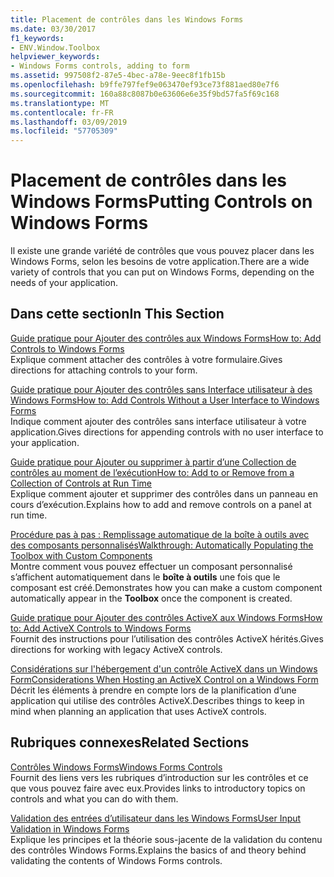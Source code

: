 ```yaml
---
title: Placement de contrôles dans les Windows Forms
ms.date: 03/30/2017
f1_keywords:
- ENV.Window.Toolbox
helpviewer_keywords:
- Windows Forms controls, adding to form
ms.assetid: 997508f2-87e5-4bec-a78e-9eec8f1fb15b
ms.openlocfilehash: b9ffe797fef9e063470ef93ce73f881aed80e7f6
ms.sourcegitcommit: 160a88c8087b0e63606e6e35f9bd57fa5f69c168
ms.translationtype: MT
ms.contentlocale: fr-FR
ms.lasthandoff: 03/09/2019
ms.locfileid: "57705309"
---
```

# <a name="putting-controls-on-windows-forms"></a><span data-ttu-id="56699-102">Placement de contrôles dans les Windows Forms</span><span class="sxs-lookup"><span data-stu-id="56699-102">Putting Controls on Windows Forms</span></span>
<span data-ttu-id="56699-103">Il existe une grande variété de contrôles que vous pouvez placer dans les Windows Forms, selon les besoins de votre application.</span><span class="sxs-lookup"><span data-stu-id="56699-103">There are a wide variety of controls that you can put on Windows Forms, depending on the needs of your application.</span></span>  
  
## <a name="in-this-section"></a><span data-ttu-id="56699-104">Dans cette section</span><span class="sxs-lookup"><span data-stu-id="56699-104">In This Section</span></span>  
 [<span data-ttu-id="56699-105">Guide pratique pour Ajouter des contrôles aux Windows Forms</span><span class="sxs-lookup"><span data-stu-id="56699-105">How to: Add Controls to Windows Forms</span></span>](how-to-add-controls-to-windows-forms.md)  
 <span data-ttu-id="56699-106">Explique comment attacher des contrôles à votre formulaire.</span><span class="sxs-lookup"><span data-stu-id="56699-106">Gives directions for attaching controls to your form.</span></span>  
  
 [<span data-ttu-id="56699-107">Guide pratique pour Ajouter des contrôles sans Interface utilisateur à des Windows Forms</span><span class="sxs-lookup"><span data-stu-id="56699-107">How to: Add Controls Without a User Interface to Windows Forms</span></span>](how-to-add-controls-without-a-user-interface-to-windows-forms.md)  
 <span data-ttu-id="56699-108">Indique comment ajouter des contrôles sans interface utilisateur à votre application.</span><span class="sxs-lookup"><span data-stu-id="56699-108">Gives directions for appending controls with no user interface to your application.</span></span>  
  
 [<span data-ttu-id="56699-109">Guide pratique pour Ajouter ou supprimer à partir d’une Collection de contrôles au moment de l’exécution</span><span class="sxs-lookup"><span data-stu-id="56699-109">How to: Add to or Remove from a Collection of Controls at Run Time</span></span>](how-to-add-to-or-remove-from-a-collection-of-controls-at-run-time.md)  
 <span data-ttu-id="56699-110">Explique comment ajouter et supprimer des contrôles dans un panneau en cours d’exécution.</span><span class="sxs-lookup"><span data-stu-id="56699-110">Explains how to add and remove controls on a panel at run time.</span></span>  
  
 [<span data-ttu-id="56699-111">Procédure pas à pas : Remplissage automatique de la boîte à outils avec des composants personnalisés</span><span class="sxs-lookup"><span data-stu-id="56699-111">Walkthrough: Automatically Populating the Toolbox with Custom Components</span></span>](walkthrough-automatically-populating-the-toolbox-with-custom-components.md)  
 <span data-ttu-id="56699-112">Montre comment vous pouvez effectuer un composant personnalisé s’affichent automatiquement dans le **boîte à outils** une fois que le composant est créé.</span><span class="sxs-lookup"><span data-stu-id="56699-112">Demonstrates how you can make a custom component automatically appear in the **Toolbox** once the component is created.</span></span>  
  
 [<span data-ttu-id="56699-113">Guide pratique pour Ajouter des contrôles ActiveX aux Windows Forms</span><span class="sxs-lookup"><span data-stu-id="56699-113">How to: Add ActiveX Controls to Windows Forms</span></span>](how-to-add-activex-controls-to-windows-forms.md)  
 <span data-ttu-id="56699-114">Fournit des instructions pour l’utilisation des contrôles ActiveX hérités.</span><span class="sxs-lookup"><span data-stu-id="56699-114">Gives directions for working with legacy ActiveX controls.</span></span>  
  
 [<span data-ttu-id="56699-115">Considérations sur l'hébergement d'un contrôle ActiveX dans un Windows Form</span><span class="sxs-lookup"><span data-stu-id="56699-115">Considerations When Hosting an ActiveX Control on a Windows Form</span></span>](considerations-when-hosting-an-activex-control-on-a-windows-form.md)  
 <span data-ttu-id="56699-116">Décrit les éléments à prendre en compte lors de la planification d’une application qui utilise des contrôles ActiveX.</span><span class="sxs-lookup"><span data-stu-id="56699-116">Describes things to keep in mind when planning an application that uses ActiveX controls.</span></span>  
  
## <a name="related-sections"></a><span data-ttu-id="56699-117">Rubriques connexes</span><span class="sxs-lookup"><span data-stu-id="56699-117">Related Sections</span></span>  
 [<span data-ttu-id="56699-118">Contrôles Windows Forms</span><span class="sxs-lookup"><span data-stu-id="56699-118">Windows Forms Controls</span></span>](index.md)  
 <span data-ttu-id="56699-119">Fournit des liens vers les rubriques d’introduction sur les contrôles et ce que vous pouvez faire avec eux.</span><span class="sxs-lookup"><span data-stu-id="56699-119">Provides links to introductory topics on controls and what you can do with them.</span></span>  
  
 [<span data-ttu-id="56699-120">Validation des entrées d’utilisateur dans les Windows Forms</span><span class="sxs-lookup"><span data-stu-id="56699-120">User Input Validation in Windows Forms</span></span>](../user-input-validation-in-windows-forms.md)  
 <span data-ttu-id="56699-121">Explique les principes et la théorie sous-jacente de la validation du contenu des contrôles Windows Forms.</span><span class="sxs-lookup"><span data-stu-id="56699-121">Explains the basics of and theory behind validating the contents of Windows Forms controls.</span></span>
